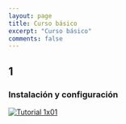 ```yaml
---
layout: page
title: Curso básico
excerpt: "Curso básico"
comments: false
---
```


## 1

### Instalación y configuración

[![Tutorial 1x01](AconB/projects/cursobasico/1x01.png)](https://youtu.be/SUIfj3oVx4g "Tutorial 1x01")

